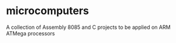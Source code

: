 # microcomputers
 A collection of Assembly 8085 and C projects to be applied on ARM ATMega processors
